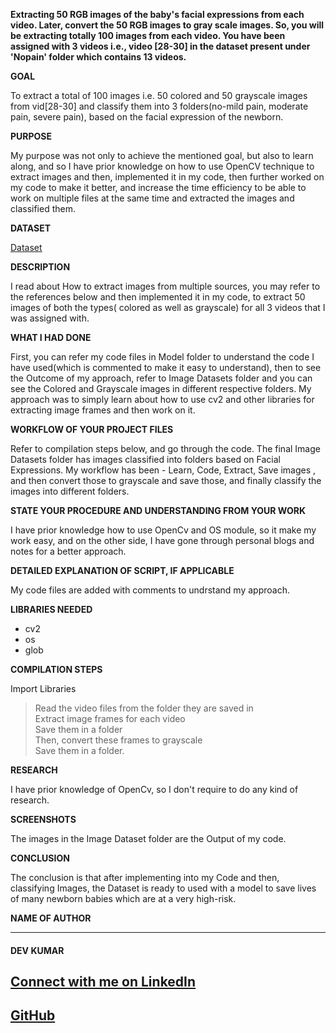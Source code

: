 **Extracting 50 RGB images of the baby's facial expressions from each video. Later, convert the 50 RGB images to gray scale images. So, you will be extracting totally 100 images from each video. You have been assigned with 3 videos i.e., video [28-30] in the dataset present under 'Nopain' folder which contains 13 videos.**

**GOAL**

To extract a total of 100 images i.e. 50 colored and 50 grayscale images from vid[28-30] and classify them into 3 folders(no-mild pain, moderate pain, severe pain), based on the facial expression of the newborn.


**PURPOSE**

My purpose was not only to achieve the mentioned goal, but also to learn along, and so I have prior knowledge on how to use OpenCV technique to extract images and then, implemented it in my code, then further worked on my code to make it better, and increase the time efficiency to be able to work on multiple files at the same time and extracted the images and classified them.


**DATASET**

[Dataset](https://livemissouristate-my.sharepoint.com/:f:/g/personal/nyc10040_missouristate_edu/Ev2GCLuXRK1DsgbeiRGRywkBBzLLqRH-OKaMi3rFHuM3iA?e=Zm3XcU)




**DESCRIPTION**

I read about How to extract images from multiple sources, you may refer to the references below and then implemented it in my code, to extract 50 images of both the types( colored as well as grayscale) for all 3 videos that I was assigned with.


**WHAT I HAD DONE**

First, you can refer my code files in Model folder to understand the code I have used(which is commented to make it easy to understand), then to see the Outcome of my approach, refer to Image Datasets folder and you can see the Colored and Grayscale images in different respective folders. My approach was to simply learn about how to use cv2 and other libraries for extracting image frames and then work on it.


**WORKFLOW OF YOUR PROJECT FILES**

Refer to compilation steps below, and go through the code. The final Image Datasets folder has images classified into folders based on Facial Expressions. My workflow has been - Learn, Code, Extract, Save images , and then convert those to grayscale and save those, and finally classify the images into different folders.


**STATE YOUR PROCEDURE AND UNDERSTANDING FROM YOUR WORK**

I have prior knowledge how to use OpenCv and OS module, so it make my work easy, and on the other side, I have gone through personal blogs and notes for a better approach.


**DETAILED EXPLANATION OF SCRIPT, IF APPLICABLE**

My code files are added with comments to undrstand my approach.


**LIBRARIES NEEDED**

- cv2
- os
- glob

**COMPILATION STEPS**

Import Libraries   
 > Read the video files from the folder they are saved in    
 > Extract image frames for each video    
 > Save them in a folder    
 > Then, convert these frames to grayscale    
 > Save them in a folder.


**RESEARCH**

I have prior knowledge of OpenCv, so I don't require to do any kind of research.


**SCREENSHOTS**

The images in the Image Dataset folder are the Output of my code.


**CONCLUSION**

The conclusion is that after implementing into my Code and then, classifying Images, the Dataset is ready to used with a model to save lives of many newborn babies which are at a very high-risk.


**NAME OF AUTHOR**


---
#### **DEV KUMAR**
[Connect with me on LinkedIn](https://www.linkedin.com/in/devkumar24/)
---
[GitHub](https://github.com/devkumar24)
---


